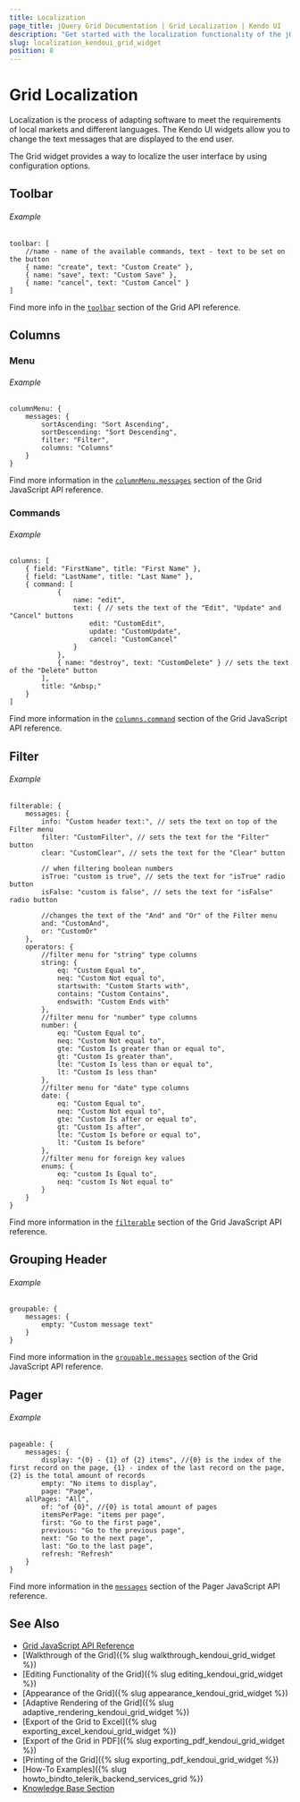 ```yaml
---
title: Localization
page_title: jQuery Grid Documentation | Grid Localization | Kendo UI
description: "Get started with the localization functionality of the jQuery Grid by Kendo UI allowing you to adapt text messages to local markets."
slug: localization_kendoui_grid_widget
position: 8
---
```


# Grid Localization

Localization is the process of adapting software to meet the requirements of local markets and different languages. The Kendo UI widgets allow you to change the text messages that are displayed to the end user.

The Grid widget provides a way to localize the user interface by using configuration options.

## Toolbar

###### Example

    toolbar: [
		//name - name of the available commands, text - text to be set on the button
		{ name: "create", text: "Custom Create" },
		{ name: "save", text: "Custom Save" },
		{ name: "cancel", text: "Custom Cancel" }
	]

Find more info in the [`toolbar`](/api/javascript/ui/grid/configuration/toolbar) section of the Grid API reference.

## Columns

### Menu

###### Example

    columnMenu: {
        messages: {
            sortAscending: "Sort Ascending",
            sortDescending: "Sort Descending",
            filter: "Filter",
            columns: "Columns"
        }
    }

Find more information in the [`columnMenu.messages`](/api/javascript/ui/grid/configuration/columnmenu.messages) section of the Grid JavaScript API reference.

### Commands

###### Example

    columns: [
        { field: "FirstName", title: "First Name" },
        { field: "LastName", title: "Last Name" },
        { command: [
                {
                    name: "edit",
                    text: { // sets the text of the "Edit", "Update" and "Cancel" buttons
                        edit: "CustomEdit",
                        update: "CustomUpdate",
                        cancel: "CustomCancel"
                    }
                },
                { name: "destroy", text: "CustomDelete" } // sets the text of the "Delete" button
            ],
            title: "&nbsp;"
        }
    ]

Find more information in the [`columns.command`](/api/javascript/ui/grid/configuration/columns.command) section of the Grid JavaScript API reference.

## Filter

###### Example

	filterable: {
		messages: {
			info: "Custom header text:", // sets the text on top of the Filter menu
			filter: "CustomFilter", // sets the text for the "Filter" button
			clear: "CustomClear", // sets the text for the "Clear" button

			// when filtering boolean numbers
			isTrue: "custom is true", // sets the text for "isTrue" radio button
			isFalse: "custom is false", // sets the text for "isFalse" radio button

			//changes the text of the "And" and "Or" of the Filter menu
			and: "CustomAnd",
			or: "CustomOr"
		},
		operators: {
			//filter menu for "string" type columns
			string: {
				eq: "Custom Equal to",
				neq: "Custom Not equal to",
				startswith: "Custom Starts with",
				contains: "Custom Contains",
				endswith: "Custom Ends with"
			},
			//filter menu for "number" type columns
			number: {
				eq: "Custom Equal to",
				neq: "Custom Not equal to",
				gte: "Custom Is greater than or equal to",
				gt: "Custom Is greater than",
				lte: "Custom Is less than or equal to",
				lt: "Custom Is less than"
			},
			//filter menu for "date" type columns
			date: {
				eq: "Custom Equal to",
				neq: "Custom Not equal to",
				gte: "Custom Is after or equal to",
				gt: "Custom Is after",
				lte: "Custom Is before or equal to",
				lt: "Custom Is before"
			},
            //filter menu for foreign key values
            enums: {
                eq: "custom Is Equal to",
                neq: "custom Is Not equal to"
            }
		}
	}

Find more information in the [`filterable`](/api/javascript/ui/grid/configuration/filterable.messages) section of the Grid JavaScript API reference.

## Grouping Header

###### Example

    groupable: {
        messages: {
            empty: "Custom message text"
        }
    }

Find more information in the [`groupable.messages`](/api/javascript/ui/grid/configuration/columnmenu.messages) section of the Grid JavaScript API reference.

## Pager

###### Example

    pageable: {
        messages: {
            display: "{0} - {1} of {2} items", //{0} is the index of the first record on the page, {1} - index of the last record on the page, {2} is the total amount of records
            empty: "No items to display",
            page: "Page",
	    allPages: "All",
            of: "of {0}", //{0} is total amount of pages
            itemsPerPage: "items per page",
            first: "Go to the first page",
            previous: "Go to the previous page",
            next: "Go to the next page",
            last: "Go to the last page",
            refresh: "Refresh"
        }
    }

Find more information in the [`messages`](/api/javascript/ui/pager#messages-object) section of the Pager JavaScript API reference.

## See Also

* [Grid JavaScript API Reference](/api/javascript/ui/grid)
* [Walkthrough of the Grid]({% slug walkthrough_kendoui_grid_widget %})
* [Editing Functionality of the Grid]({% slug editing_kendoui_grid_widget %})
* [Appearance of the Grid]({% slug appearance_kendoui_grid_widget %})
* [Adaptive Rendering of the Grid]({% slug adaptive_rendering_kendoui_grid_widget %})
* [Export of the Grid to Excel]({% slug exporting_excel_kendoui_grid_widget %})
* [Export of the Grid in PDF]({% slug exporting_pdf_kendoui_grid_widget %})
* [Printing of the Grid]({% slug exporting_pdf_kendoui_grid_widget %})
* [How-To Examples]({% slug howto_bindto_telerik_backend_services_grid %})
* [Knowledge Base Section](/knowledge-base)

